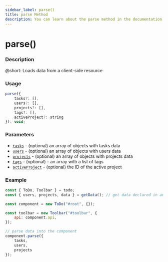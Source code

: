 ```yaml
---
sidebar_label: parse()
title: parse Method
description: You can learn about the parse method in the documentation of the DHTMLX JavaScript To Do List library. Browse developer guides and API reference, try out code examples and live demos, and download a free 30-day evaluation version of DHTMLX To Do List.
---
```


# parse()

### Description

@short: Loads data from a client-side resource

### Usage

~~~js
parse({
    tasks?: [],
    users?: [],
    projects?: [],
    tags?: [],
    activeProject?: string
}): void;
~~~

### Parameters

- [`tasks`](api/configs/tasks_config.md) - (optional) an array of objects with tasks data
- [`users`](api/configs/users_config.md) - (optional) an array of objects with users data
- [`projects`](api/configs/projects_config.md) - (optional) an array of objects with projects data
- [`tags`](api/configs/tags_config.md) - (optional) - an array with a list of tags
- [`activeProject`](api/configs/activeproject_config.md) - (optional) the ID of the active project

### Example

~~~js {2,11-15}
const { ToDo, Toolbar } = todo;
const { users, projects, data } = getData(); // get data declared in another file

const component = new ToDo("#root", {});

const toolbar = new Toolbar("#toolbar", {
	api: component.api,
});

// parse data into the component
component.parse({
    tasks,
    users,
    projects
});
~~~